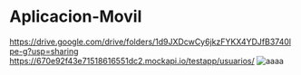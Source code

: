 # Aplicacion-Movil

https://drive.google.com/drive/folders/1d9JXDcwCy6jkzFYKX4YDJfB3740lpe-g?usp=sharing
https://670e92f43e71518616551dc2.mockapi.io/testapp/usuarios/
![aaaa](https://github.com/user-attachments/assets/37172d6f-c961-4de6-a16e-11325aac8a32)
